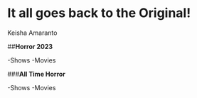 # It all goes back to the Original!
Keisha Amaranto

##**Horror 2023**

-Shows
-Movies

###**All Time Horror**

-Shows
-Movies
